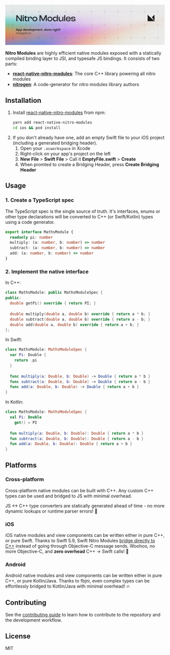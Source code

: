 <a href="https://margelo.io">
  <picture>
    <source media="(prefers-color-scheme: dark)" srcset="./docs/img/banner-nitro-modules-dark.png" />
    <source media="(prefers-color-scheme: light)" srcset="./docs/img/banner-nitro-modules-light.png" />
    <img alt="Nitro Modules" src="./docs/img/banner-nitro-modules-light.png" />
  </picture>
</a>

<br />

**Nitro Modules** are highly efficient native modules exposed with a statically compiled binding layer to JSI, and typesafe JS bindings.
It consists of two parts:

- [**react-native-nitro-modules**](packages/react-native-nitro-modules): The core C++ library powering all nitro modules
- [**nitrogen**](packages/nitro-codegen): A code-generator for nitro modules library authors

## Installation

1. Install [react-native-nitro-modules](https://npmjs.org/react-native-nitro-modules) from npm:
    ```sh
    yarn add react-native-nitro-modules
    cd ios && pod install
    ```
2. If you don't already have one, add an empty Swift file to your iOS project (including a generated bridging header).
    1. Open your `.xcworkspace` in Xcode
    2. Right-click on your app's project on the left
    3. **New File** > **Swift File** > Call it **EmptyFile.swift** > **Create**
    4. When promted to create a Bridging Header, press **Create Bridging Header**

## Usage

### 1. Create a TypeScript spec

The TypeScript spec is the single source of truth. It's interfaces, enums or other type declarations will be converted to C++ (or Swift/Kotlin) types using a code generator.

```ts
export interface MathsModule {
  readonly pi: number
  multiply: (a: number, b: number) => number
  subtract: (a: number, b: number) => number
  add: (a: number, b: number) => number
}
```

### 2. Implement the native interface

In C++:

```cpp
class MathsModule: public MathsModuleSpec {
public:
  double getPi() override { return PI; }

  double multiply(double a, double b) override { return a * b; }
  double subtract(double a, double b) override { return a - b; }
  double add(double a, double b) override { return a + b; }
};
```

In Swift:

```swift
class MathsModule: MathsModuleSpec {
  var Pi: Double {
    return .pi
  }

  func multiply(a: Double, b: Double) -> Double { return a * b }
  func subtract(a: Double, b: Double) -> Double { return a - b }
  func add(a: Double, b: Double) -> Double { return a + b }
}
```

In Kotlin:

```kotlin
class MathsModule: MathsModuleSpec {
  val Pi: Double
    get() = PI

  fun multiply(a: Double, b: Double): Double { return a * b }
  fun subtract(a: Double, b: Double): Double { return a - b }
  fun add(a: Double, b: Double): Double { return a + b }
}
```

## Platforms

### Cross-platform

Cross-platform native modules can be built with C++.
Any custom C++ types can be used and bridged to JS with minimal overhead.

JS <-> C++ type converters are statically generated ahead of time - no more dynamic lookups or runtime parser errors! 🥳

### iOS

iOS native modules and view components can be written either in pure C++, or pure Swift.
Thanks to Swift 5.9, Swift Nitro Modules [bridge directly to C++](https://www.swift.org/documentation/cxx-interop/) instead of going through Objective-C message sends. Woohoo, no more Objective-C, and **zero overhead** C++ -> Swift calls! 🥳

### Android

Android native modules and view components can be written either in pure C++, or pure Kotlin/Java.
Thanks to fbjni, even complex types can be effortlessly bridged to Kotlin/Java with minimal overhead! 🔥

## Contributing

See the [contributing guide](CONTRIBUTING.md) to learn how to contribute to the repository and the development workflow.

## License

MIT
